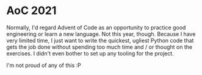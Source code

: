 # AoC 2021

Normally, I'd regard Advent of Code as an opportunity to practice good
engineering or learn a new language. Not this year, though. Because I have very
limited time, I just want to write the quickest, ugliest Python code that gets
the job done without spending too much time and / or thought on the exercises.
I didn't even bother to set up any tooling for the project.

I'm not proud of any of this :P
